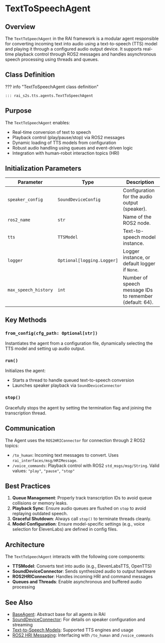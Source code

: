 # TextToSpeechAgent

## Overview

The `TextToSpeechAgent` in the RAI framework is a modular agent responsible for converting incoming text into audio using a text-to-speech (TTS) model and playing it through a configured audio output device. It supports real-time playback control through ROS2 messages and handles asynchronous speech processing using threads and queues.

## Class Definition

??? info "TextToSpeechAgent class definition"

    ::: rai_s2s.tts.agents.TextToSpeechAgent

## Purpose

The `TextToSpeechAgent` enables:

-   Real-time conversion of text to speech
-   Playback control (play/pause/stop) via ROS2 messages
-   Dynamic loading of TTS models from configuration
-   Robust audio handling using queues and event-driven logic
-   Integration with human-robot interaction topics (HRI)

## Initialization Parameters

| Parameter            | Type                       | Description                                             |
| -------------------- | -------------------------- | ------------------------------------------------------- |
| `speaker_config`     | `SoundDeviceConfig`        | Configuration for the audio output (speaker).           |
| `ros2_name`          | `str`                      | Name of the ROS2 node.                                  |
| `tts`                | `TTSModel`                 | Text-to-speech model instance.                          |
| `logger`             | `Optional[logging.Logger]` | Logger instance, or default logger if `None`.           |
| `max_speech_history` | `int`                      | Number of speech message IDs to remember (default: 64). |

## Key Methods

### `from_config(cfg_path: Optional[str])`

Instantiates the agent from a configuration file, dynamically selecting the TTS model and setting up audio output.

### `run()`

Initializes the agent:

-   Starts a thread to handle queued text-to-speech conversion
-   Launches speaker playback via `SoundDeviceConnector`

### `stop()`

Gracefully stops the agent by setting the termination flag and joining the transcription thread.

## Communication

The Agent uses the `ROS2HRIConnector` for connection through 2 ROS2 topics:

-   `/to_human`: Incoming text messages to convert. Uses `rai_interfaces/msg/HRIMessage`.
-   `/voice_commands`: Playback control with ROS2 `std_msgs/msg/String`. Valid values: `"play"`, `"pause"`, `"stop"`

## Best Practices

1. **Queue Management**: Properly track transcription IDs to avoid queue collisions or memory leaks.
2. **Playback Sync**: Ensure audio queues are flushed on `stop` to avoid replaying outdated speech.
3. **Graceful Shutdown**: Always call `stop()` to terminate threads cleanly.
4. **Model Configuration**: Ensure model-specific settings (e.g., voice selection for ElevenLabs) are defined in config files.

## Architecture

The `TextToSpeechAgent` interacts with the following core components:

-   **TTSModel**: Converts text into audio (e.g., ElevenLabsTTS, OpenTTS)
-   **SoundDeviceConnector**: Sends synthesized audio to output hardware
-   **ROS2HRIConnector**: Handles incoming HRI and command messages
-   **Queues and Threads**: Enable asynchronous and buffered audio processing

## See Also

-   [BaseAgent](../../API_documentation/agents/overview.md#baseagent): Abstract base for all agents in RAI
-   [SoundDeviceConnector](../sounddevice.md): For details on speaker configuration and streaming
-   [Text-to-Speech Models](../models/overview.md): Supported TTS engines and usage
-   [ROS2 HRI Messaging](../../API_documentation/connectors/ROS_2_Connectors.md): Interfacing with `/to_human` and `/voice_commands`
